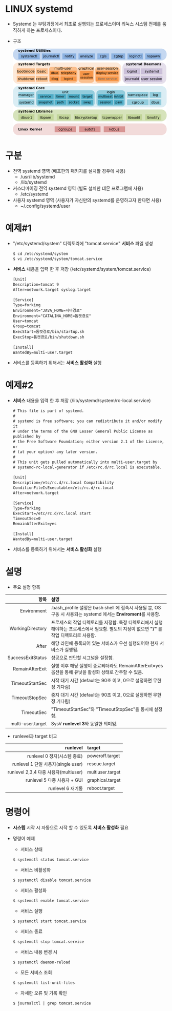 LINUX systemd
=====

   - Systemd 는 부팅과정에서 최초로 실행되는 프로세스이며 리눅스 시스템 전체를 움직하게 하는 프로세스이다.

   - 구조
      
      <img title="systemd" src="./images/systemd-components.png" alt="systemd" width="800px">

구분
=====

   - 전역 systemd 영역 (배포판의 패키지를 설치할 경우에 사용)
      - /usr/lib/systemd
      - /lib/systemd
   - 커스터마이징 전역 systemd 영역 (별도 설치한 데몬 프로그램에 사용)
      - /etc/systemd
   - 사용자 systemd 영역 (사용자가 자신만의 systemd를 운영하고자 한다면 사용)
      - ~/.config/systemd/user

예제#1
=====

   - "/etc/systemd/system" 디렉토리에 "tomcat.service" **서비스** 파일 생성

      ```
      $ cd /etc/systemd/system
      $ vi /etc/systemd/system/tomcat.service
      ```

   - **서비스** 내용을 입력 한 후 저장 (/etc/systemd/system/tomcat.service)

      ```
      [Unit]
      Description=tomcat 9
      After=network.target syslog.target
      
      [Service]
      Type=forking
      Environment="JAVA_HOME=자바경로"
      Environment="CATALINA_HOME=톰캣경로"
      User=tomcat
      Group=tomcat
      ExecStart=톰캣경로/bin/startup.sh
      ExecStop=톰캣경로/bin/shutdown.sh
      
      [Install]
      WantedBy=multi-user.target
      ```

   - 서비스를 등록하기 위해서는 **서비스 활성화** 실행

예제#2
=====

   - **서비스** 내용을 입력 한 후 저장 (/lib/systemd/system/rc-local.service)

      ```
      # This file is part of systemd.
      #
      # systemd is free software; you can redistribute it and/or modify it
      # under the terms of the GNU Lesser General Public License as published by
      # the Free Software Foundation; either version 2.1 of the License, or
      # (at your option) any later version.
      #
      # This unit gets pulled automatically into multi-user.target by
      # systemd-rc-local-generator if /etc/rc.d/rc.local is executable.
      
      [Unit]
      Description=/etc/rc.d/rc.local Compatibility
      ConditionFileIsExecutable=/etc/rc.d/rc.local
      After=network.target
      
      [Service]
      Type=forking
      ExecStart=/etc/rc.d/rc.local start
      TimeoutSec=0
      RemainAfterExit=yes
      
      [Install]
      WantedBy=multi-user.target
      ```

   - 서비스를 등록하기 위해서는 **서비스 활성화** 실행

설명
=====

   - 주요 설정 항목

   | 항목 | 설명 |
   | ---: | :--- |
   | Environment | .bash_profile 설정은 bash shell 에 접속시 사용될 뿐, OS 구동 시 사용되는 systemd 에서는 **Enviroment**를 사용함.
   | WorkingDirectory | 프로세스의 작업 디렉토리를 지정함. 특정 디렉토리에서 실행해야하는 프로세스에서 필요함. 별도의 지정이 없으면 **"/"** 를 작업 디렉토리로 사용함.
   | After | 해당 라인에 등록되어 있는 서비스가 우선 실행되어야 현재 서비스가 실행됨. |
   | SuccessExitStatus | 성공으로 판단할 시그널을 설정함. |
   | RemainAfterExit | 실행 이후 해당 실행이 종료되더라도 RemainAfterExit=yes 옵션을 통해 유닛을 활성화 상태로 간주할 수 있음. |
   | TimeoutStartSec | 시작 대기 시간 (default는 90초 이고, 0으로 설정하면 무한정 기다림) |
   | TimeoutStopSec | 중지 대기 시간 (default는 90초 이고, 0으로 설정하면 무한정 기다림) |
   | TimeoutSec | "TimeoutStartSec"와 "TimeoutStopSec"을 동시에 설정함. |
   | multi-user.target | SysV **runlevel 3**와 동일한 의미임. |

   - runlevel과 target 비교

   | runlevel | target |
   | ---: | :--- |
   | runlevel 0 정지(시스템 종료) | poweroff.target
   | runlevel 1 단일 사용자(single user) | rescue.target |
   | runlevel 2,3,4 다중 사용자(multiuser) | multiuser.target |
   | runlevel 5 다중 사용자 + GUI | graphical.target |
   | runlevel 6 재기동 | reboot.target |

명령어
=====

   - **시스템** 시작 시 자동으로 시작 할 수 있도록 **서비스 활성화** 필요

   - 명령어 예제

      - 서비스 상태

      ```
      $ systemctl status tomcat.service
      ```

      - 서비스 비활성화

      ```
      $ systemctl disable tomcat.service
      ```

      - 서비스 활성화

      ```
      $ systemctl enable tomcat.service
      ```

      - 서비스 실행

      ```
      $ systemctl start tomcat.service
      ```

      - 서비스 종료

      ```
      $ systemctl stop tomcat.service
      ```

      - 서비스 내용 변경 시

      ```
      $ systemctl daemon-reload
      ```

      - 모든 서비스 조회

      ```
      $ systemctl list-unit-files
      ```

      - 자세한 오류 및 기록 확인

      ```
      $ journalctl | grep tomcat.service
      ```

